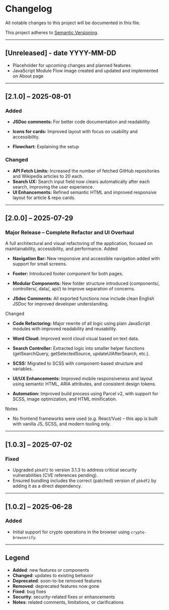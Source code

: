 # Changelog

All notable changes to this project will be documented in this file.

This project adheres to [Semantic Versioning](https://semver.org/spec/v2.0.0.html).

---

## [Unreleased] - date YYYY-MM-DD

- Placeholder for upcoming changes and planned features
- JavaScript Module Flow image created and updated and implemented on About page

---

## [2.1.0] – 2025-08-01

### Added

- **JSDoc comments:** For better code documentation and readability.

- **Icons for cards:** Improved layout with focus on usability and accessibility.

- **Flowchart:** Explaining the setup

### Changed

- **API Fetch Limits:** Increased the number of fetched GitHub repositories and Wikipedia articles to 20 each.
- **Search UX:** Search input field now clears automatically after each search, improving the user experience.
- **UI Enhancements:** Refined semantic HTML and improved responsive layout for article & repo cards.

---

## [2.0.0] – 2025-07-29

### Major Release – Complete Refactor and UI Overhaul

A full architectural and visual refactoring of the application, focused on maintainability, accessibility, and performance.
Added

- **Navigation Bar:** New responsive and accessible navigation added with support for small screens.

- **Footer:** Introduced footer component for both pages.

- **Modular Components:** New folder structure introduced (components/, controllers/, data/, api/) to improve separation of concerns.

- **JSdoc Comments:** All exported functions now include clean English JSDoc for improved developer understanding.

Changed

- **Code Refactoring:** Major rewrite of all logic using plain JavaScript modules with improved readability and reusability.

- **Word Cloud:** Improved word cloud visual based on text data.

- **Search Controller:** Extracted logic into smaller helper functions (getSearchQuery, getSelectedSource, updateUIAfterSearch, etc.).

- **SCSS:** Migrated to SCSS with component-based structure and variables.

- **UI/UX Enhancements:** Improved mobile responsiveness and layout using semantic HTML, ARIA attributes, and consistent design tokens.

- **Automation:** Improved build process using Parcel v2, with support for SCSS, image optimization, and HTML minification.

Notes

- No frontend frameworks were used (e.g. React/Vue) – this app is built with vanilla JS, SCSS, and modern tooling only.

---

## [1.0.3] – 2025-07-02

### Fixed

- Upgraded `pbkdf2` to version 3.1.3 to address critical security vulnerabilities (CVE references pending).
- Ensured bundling includes the correct (patched) version of `pbkdf2` by adding it as a direct dependency.

---

## [1.0.2] – 2025-06-28

### Added

- Initial support for crypto operations in the browser using `crypto-browserify`.

---

## Legend

- **Added**: new features or components
- **Changed**: updates to existing behavior
- **Deprecated**: soon-to-be removed features
- **Removed**: deprecated features now gone
- **Fixed**: bug fixes
- **Security**: security-related fixes or enhancements
- **Notes**: related comments, limitations, or clarifications

